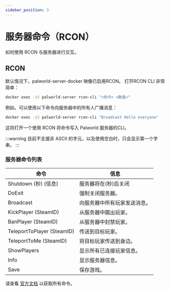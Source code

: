 ```yaml
---
sidebar_position: 3
---
```


# 服务器命令（RCON）

如何使用 RCON 与服务器进行交互。

## RCON

默认情况下，palworld-server-docker 映像已启用RCON。
打开RCON CLI 非常简单：

```bash
docker exec -it palworld-server rcon-cli "<命令> <数值>"
```

例如，可以使用以下命令向服务器中的所有人广播消息：

```bash
docker exec -it palworld-server rcon-cli "Broadcast Hello everyone"
```

这将打开一个使用 RCON 将命令写入 Palworld 服务器的CLI。

:::warning
目前不支援非 ASCII 的字元，以及使用空白时，只会显示第一个字串。
:::

### 服务器命令列表

| 命令                         | 信息             |
|----------------------------|----------------|
| Shutdown (秒) (信息)          | 服务器将在(秒)后关闭    |
| DoExit                     | 强制关闭服务器。       |
| Broadcast                  | 向服务器中所有玩家发送消息。 |
| KickPlayer (SteamID)       | 从服务器中踢出玩家。     |
| BanPlayer (SteamID)        | 从服务器中封禁玩家。     |
| TeleportToPlayer (SteamID) | 传送到目标玩家。       |
| TeleportToMe (SteamID)     | 将目标玩家传送到身边。    |
| ShowPlayers                | 显示所有已连接玩家信息。   |
| Info                       | 显示服务器信息。       |
| Save                       | 保存游戏。          |

请查看 [官方文档](https://tech.palworldgame.com/settings-and-operation/commands) 以获取所有命令。
